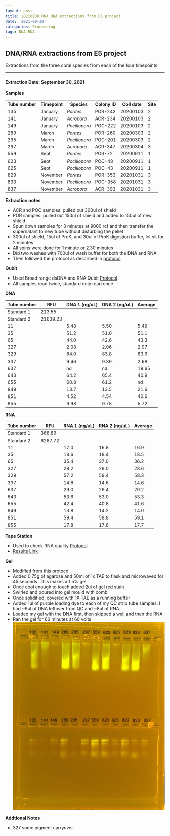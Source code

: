 ```yaml
---
layout: post
title: 20210930 RNA DNA extractions from E5 project
date: '2021-09-30'
categories: Processing
tags: DNA RNA
---
```


## DNA/RNA extractions from E5 project

Extractions from the three coral species from each of the four timepoints

---

#### Extraction Date: September 30, 2021 
**Samples**

| Tube number 	| Timepoint	   	| Species	    | Colony ID 	| Coll date		| Site       	|
|-------------	|------------	|-------------	|-------------	|-------------	|-------------	|
| 135		 	| January	 	| *Porites*		| POR-242      	| 20200103   	| 2				|
| 141			| January	 	| *Acropora*	| ACR-234	    | 20200103		| 2				|
| 149		 	| January	  	| *Pocillopora*	| POC-222    	| 20200103  	| 2				|
| 289		 	| March		 	| *Porites*		| POR-260     	| 20200303   	| 2				|
| 295			| March 		| *Pocillopora*	| POC-201	    | 20200303		| 2				|
| 297		 	| March	  		| *Acropora*	| ACR-347    	| 20200304  	| 3				|
| 559		 	| Sept		 	| *Porites*		| POR-72      	| 20200911   	| 1				|
| 623			| Sept	 		| *Pocillopora*	| POC-48	    | 20200911		| 1				|
| 625		 	| Sept		  	| *Pocillopora*	| POC-43     	| 20200911  	| 1				|
| 829		 	| November	 	| *Porites*		| POR-353   	| 20201031   	| 3				|
| 833			| November	 	| *Pocillopora*	| POC-358	    | 20201031		| 3				|
| 837		 	| November	  	| *Acropora*	| ACR-393    	| 20201031  	| 3				|

**Extraction notes**
 - ACR and POC samples: pulled out 300ul of shield
 - POR samples: pulled out 150ul of shield and added to 150ul of new shield 
 - Spun down samples for 3 minutes at 9000 rcf and then transfer the supernatant to new tube without disturbing the pellet
 - 300ul of shield, 15ul of ProK, and 30ul of ProK digestion buffer, let sit for 2 minutes
 - All spins were done for 1 minute or 2.30 minutes
 - Did two washes with 700ul of wash buffer for both the DNA and RNA
 - Then followed the protocol as described in [protocol](https://github.com/emmastrand/EmmaStrand_Notebook/blob/master/_posts/2019-05-31-Zymo-Duet-RNA-DNA-Extraction-Protocol.md)


**Qubit**
 - Used Broad range dsDNA and RNA Qubit [Protocol](https://meschedl.github.io/MESPutnam_Open_Lab_Notebook/Qubit-Protocol/)
 - All samples read twice, standard only read once
 
**DNA**

| Tube number 	| RFU		   	| DNA 1 (ng/uL) | DNA 2 (ng/uL) | Average     	|
|-------------	|------------	|-------------	|-------------	|-------------	|
| Standard 1  	| 213.55	 	| 		      	| 		      	|	         	|
| Standard 2 	| 21639.23	 	| 		    	| 		    	| 	        	|
| 11		 	|		     	| 5.48	     	| 5.50	     	| 5.49        	|
| 35		 	| 			   	| 51.2      	| 51.0        	| 51.1			|
| 65		  	|		     	| 44.0 	      	| 42.6        	| 43.3        	|
| 327		 	| 			   	| 2.08        	| 2.06        	| 2.07       	|
| 329		  	|		     	| 84.0      	| 83.8         	| 83.9        	|
| 337		 	| 			   	| 9.46       	| 9.39      	| 2.68       	|
| 637		  	|		     	| nd	       	| nd        	| 19.65        	|
| 643		 	| 			   	| 64.2       	| 65.4         	| 40.9       	|
| 655		  	|		     	| 60.8  	    | 61.2         	| nd        	|
| 849		 	| 			   	| 13.7        	| 13.5         	| 21.6        	|
| 851		  	|		     	| 4.52        	| 4.54        	| 40.6        	|
| 855		 	| 			   	| 9.98        	| 9.78         	| 5.72        	|


**RNA**


| Tube number 	| RFU		   	| RNA 1 (ng/uL) | RNA 2 (ng/uL) | Average     	|
|-------------	|------------	|-------------	|-------------	|-------------	|
| Standard 1  	| 368.89	 	| 		      	| 		      	|	         	|
| Standard 2 	| 6287.72	 	| 		    	| 		    	| 	        	|
| 11		 	|		     	| 17.0	     	| 16.8	     	| 16.9        	|
| 35		 	| 			   	| 18.6      	| 18.4        	| 18.5          |
| 65		  	|		     	| 35.4	      	| 37.0      	| 36.2       	|
| 327		 	| 			   	| 28.2       	| 29.0       	| 28.6        	|
| 329		  	|		     	| 57.2      	| 59.4         	| 58.3        	|
| 337		 	| 			   	| 14.6       	| 14.6      	| 14.6       	|
| 637		  	|		     	| 29.0       	| 29.4        	| 29.2        	|
| 643		 	| 			   	| 53.6        	| 53.0         	| 53.3       	|
| 655		  	|		     	| 42.4	     	| 40.8        	| 41.6        	|
| 849		 	| 			   	| 13.8        	| 14.2         	| 14.0        	|
| 851		  	|		     	| 59.4        	| 58.8        	| 59.1        	|
| 855		 	| 			   	| 17.8        	| 17.6         	| 17.7        	|


**Tape Station**
 - Used to check RNA quality [Protocol](https://meschedl.github.io/MESPutnam_Open_Lab_Notebook/RNA-TapeStation-Protocol/) 
 - [Results Link](https://github.com/Kterpis/Putnam_Lab_Notebook/blob/36ffd6d6d8795d69b528caa6644a7871bff3272b/images/tape_station/2021-09-24%20-%2013.45.33.pdf)

**Gel**
 - Modified from this [protocol](https://meschedl.github.io/MESPutnam_Open_Lab_Notebook/Gel-Protocol/)
 - Added 0.75g of agarose and 50ml of 1x TAE to flask and microwaved for 45 seconds. This makes a 1.5% gel
 - Once cool enough to touch added 2ul of gel red stain
 - Swirled and poured into gel mould with comb
 - Once solidified, covered with 1X TAE as a running buffer
 - Added 1ul of purple loading dye to each of my QC strip tube samples. I had ~9ul of DNA leftover from QC and ~8ul of RNA
 - Loaded my gel with the DNA first, then skipped a well and then the RNA
 - Ran the gel for 60 minutes at 60 volts
 ![20210930_gel.jpg](https://github.com/Kterpis/Putnam_Lab_Notebook/blob/master/images/gels/20210924_gel.jpg?raw=true)
 
 **Addtional Notes**
  - 327 some pigment carryover
